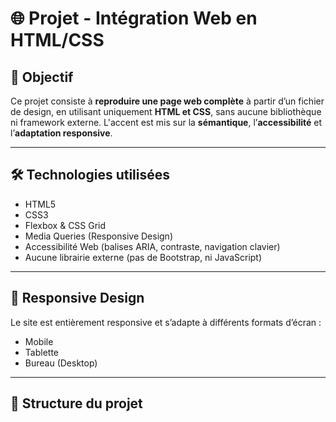 # 🌐 Projet - Intégration Web en HTML/CSS

## 🎯 Objectif

Ce projet consiste à **reproduire une page web complète** à partir d’un fichier de design, en utilisant uniquement **HTML et CSS**, sans aucune bibliothèque ni framework externe. L'accent est mis sur la **sémantique**, l’**accessibilité** et l’**adaptation responsive**.

---

## 🛠️ Technologies utilisées

- HTML5
- CSS3
- Flexbox & CSS Grid
- Media Queries (Responsive Design)
- Accessibilité Web (balises ARIA, contraste, navigation clavier)
- Aucune librairie externe (pas de Bootstrap, ni JavaScript)

---

## 📱 Responsive Design

Le site est entièrement responsive et s’adapte à différents formats d’écran :
- Mobile
- Tablette
- Bureau (Desktop)

---

## 📁 Structure du projet
